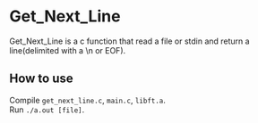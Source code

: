 # Get_Next_Line  

Get_Next_Line is a c function that read a file or stdin and return a line(delimited with a \n or EOF).  

## How to use  

Compile `get_next_line.c`, `main.c`, `libft.a`.  
Run `./a.out [file]`.  
